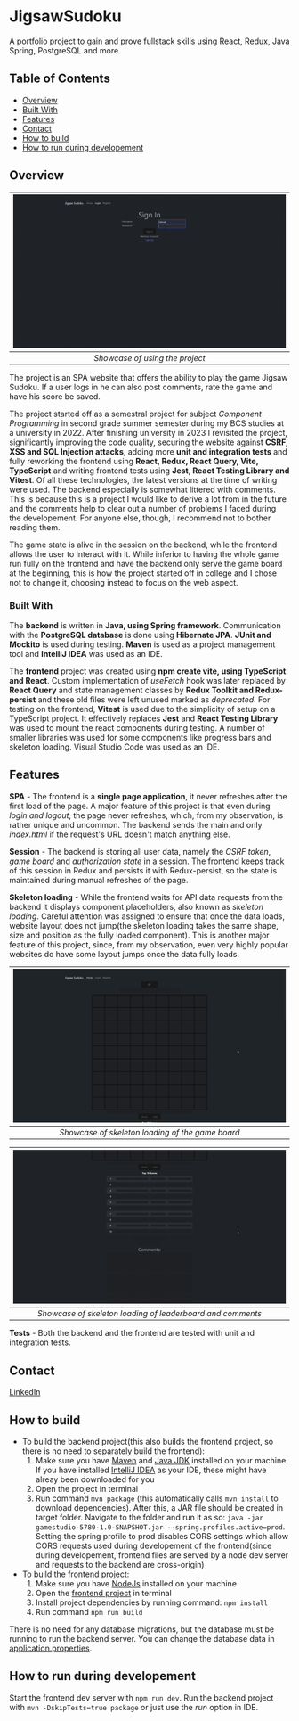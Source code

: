# JigsawSudoku
A portfolio project to gain and prove fullstack skills using React, Redux, Java Spring, PostgreSQL and more.

## Table of Contents

- [Overview](#overview)
- [Built With](#built-with)
- [Features](#features)
- [Contact](#contact)
- [How to build](#How-to-build)
- [How to run during developement](#How-to-run-during-developement)

## Overview
| ![Showcase of using the project.](projectImages/showcase.gif?raw=true) | 
|:--:| 
| *Showcase of using the project* |

The project is an SPA website that offers the ability to play the game Jigsaw Sudoku. If a user logs in he can also post comments, rate the game and have his score be saved.

The project started off as a semestral project for subject _Component Programming_ in second grade summer semester during my BCS studies at a university in 2022. After finishing university in 2023 I revisited the project, significantly improving the code quality, securing the website against **CSRF, XSS and SQL Injection attacks**, adding more **unit and integration tests** and fully reworking the frontend using **React, Redux, React Query, Vite, TypeScript** and writing frontend tests using **Jest, React Testing Library and Vitest**. Of all these technologies, the latest versions at the time of writing were used. The backend especially is somewhat littered with comments. This is because this is a project I would like to derive a lot from in the future and the comments help to clear out a number of problems I faced during the developement. For anyone else, though, I recommend not to bother reading them.

The game state is alive in the session on the backend, while the frontend allows the user to interact with it. While inferior to having the whole game run fully on the frontend and have the backend only serve the game board at the beginning, this is how the project started off in college and I chose not to change it, choosing instead to focus on the web aspect. 

### Built With

The **backend** is written in **Java, using Spring framework**. Communication with the **PostgreSQL database** is done using **Hibernate JPA**. **JUnit and Mockito** is used during testing. **Maven** is used as a project management tool and **IntelliJ IDEA** was used as an IDE.

The **frontend** project was created using **npm create vite, using TypeScript and React**. Custom implementation of _useFetch_ hook was later replaced by **React Query** and state management classes by **Redux Toolkit and Redux-persist** and these old files were left unused marked as _deprecated_. For testing on the frontend, **Vitest** is used due to the simplicity of setup on a TypeScript project. It effectively replaces **Jest** and **React Testing Library** was used to mount the react components during testing. A number of smaller libraries was used for some components like progress bars and skeleton loading. Visual Studio Code was used as an IDE.

## Features

**SPA** - The frontend is a **single page application**, it never refreshes after the first load of the page. A major feature of this project is that even during _login and logout_, the page never refreshes, which, from my observation, is rather unique and uncommon. The backend sends the main and only _index.html_ if the request's URL doesn't match anything else. 

**Session** - The backend is storing all user data, namely the _CSRF token_, _game board_ and _authorization state_ in a session. The frontend keeps track of this session in Redux and persists it with Redux-persist, so the state is maintained during manual refreshes of the page. 

**Skeleton loading** - While the frontend waits for API data requests from the backend it displays component placeholders, also known as _skeleton loading_. Careful attention was assigned to ensure that once the data loads, website layout does not jump(the skeleton loading takes the same shape, size and position as the fully loaded component). This is another major feature of this project, since, from my observation, even very highly popular websites do have some layout jumps once the data fully loads.

| ![Showcase of skeleton loading of the game board.](projectImages/skeletonLoading1.gif?raw=true) | 
|:--:| 
| *Showcase of skeleton loading of the game board* |

| ![Showcase of skeleton loading of leaderboard and comments.](projectImages/skeletonLoading2.gif?raw=true) | 
|:--:| 
| *Showcase of skeleton loading of leaderboard and comments* |

**Tests** - Both the backend and the frontend are tested with unit and integration tests. 

## Contact

[LinkedIn](https://linkedin.com/in/samuel-kačmár-381621270)

## How to build

- To build the backend project(this also builds the frontend project, so there is no need to separately build the frontend):
  1. Make sure you have [Maven](https://maven.apache.org/) and [Java JDK](https://openjdk.org/) installed on your machine. If you have installed [IntelliJ IDEA](https://www.jetbrains.com/idea/) as your IDE, these might have alreay been downloaded for you
  1. Open the project in terminal
  1. Run command `mvn package` (this automatically calls `mvn install` to download dependencies). After this, a JAR file should be created in target folder. Navigate to the folder and run it as so: `java -jar gamestudio-5780-1.0-SNAPSHOT.jar --spring.profiles.active=prod`. Setting the spring profile to prod disables CORS settings which allow CORS requests used during developement of the frontend(since during developement, frontend files are served by a node dev server and requests to the backend are cross-origin)
- To build the frontend project:
  1. Make sure you have [NodeJs](https://nodejs.org/) installed on your machine
  1. Open the [frontend project](frontend) in terminal
  1. Install project dependencies by running command: `npm install`
  1. Run command `npm run build`

There is no need for any database migrations, but the database must be running to run the backend server. You can change the database data in [application.properties](src/main/resources/application.properties).

## How to run during developement

Start the frontend dev server with `npm run dev`. Run the backend project with `mvn -DskipTests=true package` or just use the _run_ option in IDE.
